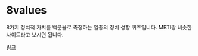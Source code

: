 # 8values

8가지 정치적 가치를 백분율로 측정하는 일종의 정치 성향 퀴즈입니다. MBTI랑 비슷한 사이트라고 보시면 됩니다.

[링크](https://8values-ko.github.io/)
